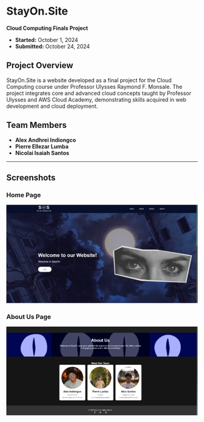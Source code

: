# StayOn.Site

**Cloud Computing Finals Project**

- **Started:** October 1, 2024  
- **Submitted:** October 24, 2024

## Project Overview

StayOn.Site is a website developed as a final project for the Cloud Computing course under Professor Ulysses Raymond F. Monsale. The project integrates core and advanced cloud concepts taught by Professor Ulysses and AWS Cloud Academy, demonstrating skills acquired in web development and cloud deployment.

## Team Members

- **Alex Andhrei Indiongco**
- **Pierre Ellezar Lumba**
- **Nicolai Isaiah Santos**

---

## Screenshots

### Home Page
![Home Page](Pictures/port.PNG)

### About Us Page
![About Us Page](Pictures/port2.PNG)
